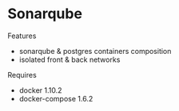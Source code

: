 # Sonarqube

Features
- sonarqube & postgres containers composition
- isolated front & back networks

Requires
- docker 1.10.2
- docker-compose 1.6.2
